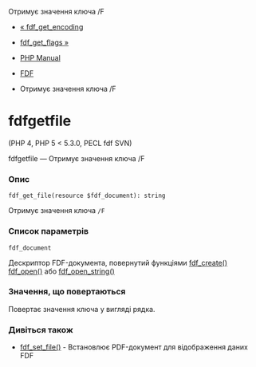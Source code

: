 Отримує значення ключа /F

-   [« fdf\_get\_encoding](function.fdf-get-encoding.html)
    
-   [fdf\_get\_flags »](function.fdf-get-flags.html)
    
-   [PHP Manual](index.html)
    
-   [FDF](ref.fdf.html)
    
-   Отримує значення ключа /F
    

# fdfgetfile

(PHP 4, PHP 5 < 5.3.0, PECL fdf SVN)

fdfgetfile — Отримує значення ключа /F

### Опис

```methodsynopsis
fdf_get_file(resource $fdf_document): string
```

Отримує значення ключа `/F`

### Список параметрів

`fdf_document`

Дескриптор FDF-документа, повернутий функціями [fdf\_create()](function.fdf-create.html) [fdf\_open()](function.fdf-open.html) або [fdf\_open\_string()](function.fdf-open-string.html)

### Значення, що повертаються

Повертає значення ключа у вигляді рядка.

### Дивіться також

-   [fdf\_set\_file()](function.fdf-set-file.html) - Встановлює PDF-документ для відображення даних FDF